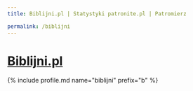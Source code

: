 ```yaml
---
title: Biblijni.pl | Statystyki patronite.pl | Patromierz

permalink: /biblijni
---
```


# [Biblijni.pl](https://patronite.pl/biblijni)

{% include profile.md name="biblijni" prefix="b" %}
